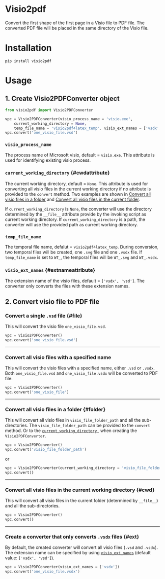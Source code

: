 # Visio2pdf

Convert the first shape of the first page in a Visio file to PDF file.
The converted PDF file will be placed in the same directory of the Visio file.

# Installation

`pip install visio2pdf`

# Usage

## 1. Create Visio2PDFConverter object

```python
from visio2pdf import Visio2PDFConverter

vpc = Visio2PDFConverter(visio_process_name = 'visio.exe',
    current_working_directory = None,
    temp_file_name = 'visio2pdf4latex_temp', visio_ext_names = ['vsdx', 'vsd'])
vpc.convert('one_visio_file.vsd')
```

### `visio_process_name`

The process name of Microsoft visio, default = `visio.exe`. This attribute is used for identifying existing visio process.

### `current_working_directory` {#cwdattribute}

The current working directory, default = `None`. This attribute is used for converting all visio files in the current working directory if no attribute is provided to the `convert` method. Two examples are shown in [Convert all visio files in a folder](#foldercwd) and [Convert all visio files in the current folder](#cwd). 

If `current_working_directory` is `None`, the converter will use the directory determined by the `__file__` attribute provide by the invoking script as current working directory.
If `current_working_directory` is a path, the converter will use the provided path as current working directory. 

### `temp_file_name`

The temporal file name, defalut = `visio2pdf4latex_temp`. During conversion, two temporal files will be created, one `.svg` file and one `.vsdx` file. If `temp_file_name` is set to `WT_`, the temporal files will be `WT_.svg` and `WT_.vsdx`.

### `visio_ext_names` {#extnameattribute}

The extension name of the visio files, default = `['vsdx', 'vsd']`. The converter only converts the files with these extension names.

## 2. Convert visio file to PDF file

### Convert a single `.vsd` file {#file}

This will convert the visio file `one_visio_file.vsd`.

```python
vpc = Visio2PDFConverter()
vpc.convert('one_visio_file.vsd')
```

---

### Convert all visio files with a specified name

This will convert the visio files with a specified name, either `.vsd` or `.vsdx`. 
Both `one_visio_file.vsd` and `one_visio_file.vsdx` will be converted to PDF file.

```python
vpc = Visio2PDFConverter()
vpc.convert('one_visio_file')
```

---

### Convert all visio files in a folder {#folder}

This will convert all visio files in `visio_file_folder_path` and all the sub-directories.
The `visio_file_folder_path` can be provided to the `convert` method.
Or to the [`current_working_directory `](#cwdattribute) when creating the `Visio2PDFConverter`.

```python
vpc = Visio2PDFConverter()
vpc.convert('visio_file_folder_path')
```
or
```python
vpc = Visio2PDFConverter(current_working_directory = 'visio_file_folder_path')
vpc.convert()
```

---

### Convert all visio files in the current working directory {#cwd}

This will convert all visio files in the current folder (determined by `__file__`) and all the sub-directories.

```python
vpc = Visio2PDFConverter()
vpc.convert()
```

---

### Create a converter that only converts `.vsdx` files {#ext}

By default, the created converter will convert all visio files (`.vsd` and `.vsdx`). The extension name can be specified by using [`visio_ext_names`](#extnameattribute) (default value: `['vsdx', 'vsd']`).

```python
vpc = Visio2PDFConverter(visio_ext_names = ['vsdx'])
vpc.convert('one_visio_file.vsdx')
```
